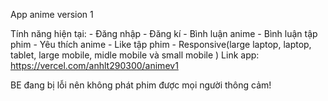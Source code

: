 App anime version 1

Tính năng hiện tại: 
    - Đăng nhập
    - Đăng kí
    - Bình luận anime
    - Bình luận tập phim
    - Yêu thích anime
    - Like tập phim
    - Responsive(large laptop, laptop, tablet, large mobile, midle mobile và small mobile )
Link app: https://vercel.com/anhlt290300/animev1

BE đang bị lỗi nên không phát phim được mọi người thông cảm!